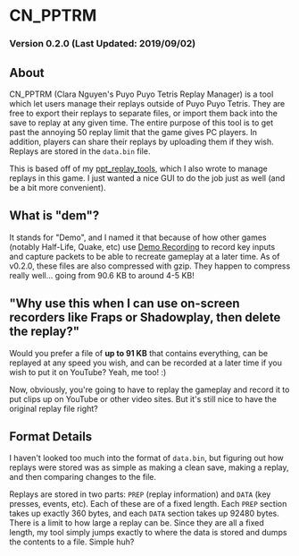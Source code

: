 # CN\_PPTRM

### Version 0.2.0 (Last Updated: 2019/09/02)

## About
CN\_PPTRM (Clara Nguyen's Puyo Puyo Tetris Replay Manager) is a tool which let
users manage their replays outside of Puyo Puyo Tetris. They are free to
export their replays to separate files, or import them back into the save to
replay at any given time. The entire purpose of this tool is to get past the
annoying 50 replay limit that the game gives PC players. In addition, players
can share their replays by uploading them if they wish. Replays are stored in
the `data.bin` file.

This is based off of my [ppt\_replay\_tools](https://github.com/iDestyKK/ppt_replay_tools),
which I also wrote to manage replays in this game. I just wanted a nice GUI to
do the job just as well (and be a bit more convenient).

## What is "dem"?
It stands for "Demo", and I named it that because of how other games (notably
Half-Life, Quake, etc) use [Demo Recording](https://wiki.sourceruns.org/wiki/Demo_Recording)
to record key inputs and capture packets to be able to recreate gameplay at
a later time. As of v0.2.0, these files are also compressed with gzip. They
happen to compress really well... going from 90.6 KB to around 4-5 KB!

## "Why use this when I can use on-screen recorders like Fraps or Shadowplay, then delete the replay?"
Would you prefer a file of **up to 91 KB** that contains everything, can be
replayed at any speed you wish, and can be recorded at a later time if you wish
to put it on YouTube? Yeah, me too! :)

Now, obviously, you're going to have to replay the gameplay and record it to
put clips up on YouTube or other video sites. But it's still nice to have the
original replay file right?

## Format Details
I haven't looked too much into the format of `data.bin`, but figuring out how
replays were stored was as simple as making a clean save, making a replay, and
then comparing changes to the file.

Replays are stored in two parts: `PREP` (replay information) and `DATA` (key
presses, events, etc). Each of these are of a fixed length. Each `PREP`
section takes up exactly 360 bytes, and each `DATA` section takes up
92480 bytes. There is a limit to how large a replay can be. Since they are all
a fixed length, my tool simply jumps exactly to where the data is stored and
dumps the contents to a file. Simple huh?
